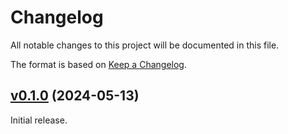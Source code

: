 # Changelog

All notable changes to this project will be documented in this file.

The format is based on [Keep a Changelog](https://keepachangelog.com/en/1.0.0/).

## [v0.1.0](https://github.com/sportradar/elixir-workspace/tree/workspace_config/v0.1.0) (2024-05-13)

Initial release.
